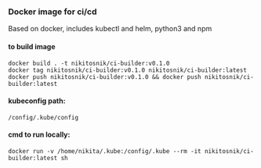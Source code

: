 ### Docker image for ci/cd

Based on docker, includes kubectl and helm, python3 and npm

#### to build image

```shell
docker build . -t nikitosnik/ci-builder:v0.1.0
docker tag nikitosnik/ci-builder:v0.1.0 nikitosnik/ci-builder:latest
docker push nikitosnik/ci-builder:v0.1.0 && docker push nikitosnik/ci-builder:latest
```

#### kubeconfig path:

```shell
/config/.kube/config
```

#### cmd to run locally:

```shell
docker run -v /home/nikita/.kube:/config/.kube --rm -it nikitosnik/ci-builder:latest sh
```

